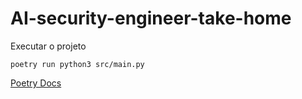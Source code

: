 # AI-security-engineer-take-home


Executar o projeto
```
poetry run python3 src/main.py
```

[Poetry Docs](https://python-poetry.org/docs/basic-usage/)